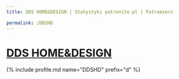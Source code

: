```yaml
---
title: DDS HOME&DESIGN | Statystyki patronite.pl | Patromierz

permalink: /DDSHD
---
```


# [DDS HOME&DESIGN](https://patronite.pl/DDSHD)

{% include profile.md name="DDSHD" prefix="d" %}
